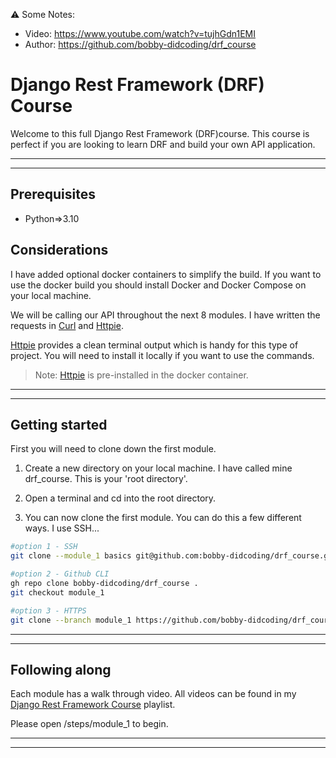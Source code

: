 :warning: Some Notes:

- Video: <https://www.youtube.com/watch?v=tujhGdn1EMI>
- Author: <https://github.com/bobby-didcoding/drf_course>

# Django Rest Framework (DRF) Course

Welcome to this full Django Rest Framework (DRF)course.
This course is perfect if you are looking to learn DRF and build your own API application.
***
***

## Prerequisites

- Python=>3.10

## Considerations

I have added optional docker containers to simplify the build. If you want to use the docker build you should install Docker and Docker Compose on your local machine.

We will be calling our API throughout the next 8 modules. I have written the requests in [Curl](https://curl.se/) and [Httpie](https://httpie.io/).

[Httpie](https://httpie.io/) provides a clean terminal output which is handy for this type of project. You will need to install it locally if you want to use the commands.
>Note: [Httpie](https://httpie.io/) is pre-installed in the docker container.
***
***

## Getting started

First you will need to clone down the first module.

1) Create a new directory on your local machine. I have called mine drf_course. This is your 'root directory'.

2) Open a terminal and cd into the root directory.

3) You can now clone the first module. You can do this a few different ways. I use SSH...

```bash
#option 1 - SSH
git clone --module_1 basics git@github.com:bobby-didcoding/drf_course.git .

#option 2 - Github CLI
gh repo clone bobby-didcoding/drf_course .
git checkout module_1

#option 3 - HTTPS
git clone --branch module_1 https://github.com/bobby-didcoding/drf_course.git .
```

***
***

## Following along

Each module has a walk through video. All videos can be found in my [Django Rest Framework Course](https://www.youtube.com/playlist?list=PL5VlxT4gkOFAD2wpucxHY3X2sCzhha5Kz) playlist.

Please open /steps/module_1 to begin.
***
***
